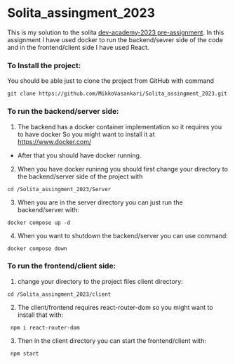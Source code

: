 # Solita_assingment_2023
This is my solution to the solita [dev-academy-2023 pre-assignment](https://github.com/solita/dev-academy-2023-exercise). 
In this assignment I have used docker to run the backend/sevrer side of the code and in the frontend/client side I have used React.

### To Install the project:
You should be able just to clone the project from GitHub with command
```
git clone https://github.com/MikkoVasankari/Solita_assingment_2023.git 
```

### To run the backend/server side:
1. The backend has a docker container implementation so it requires you to have docker
So you might want to install it at https://www.docker.com/
 - After that you should have docker running.

2. When you have docker runinng you should first change your directory to the backend/server side of the project with 
```
cd /Solita_assingment_2023/Server
```
3. When you are in the server directory you can just run the backend/server with:
```
docker compose up -d
```
4. When you want to shutdown the backend/server you can use command:
```
docker compose down
```

### To run the frontend/client side:

1. change your directory to the project files client directory:
```
cd /Solita_assingment_2023/client
```
2. The client/frontend requires react-router-dom so you might want to install that with:
```
 npm i react-router-dom
```
3. Then in the client directory you can start the frontend/client with:
```
 npm start
```



